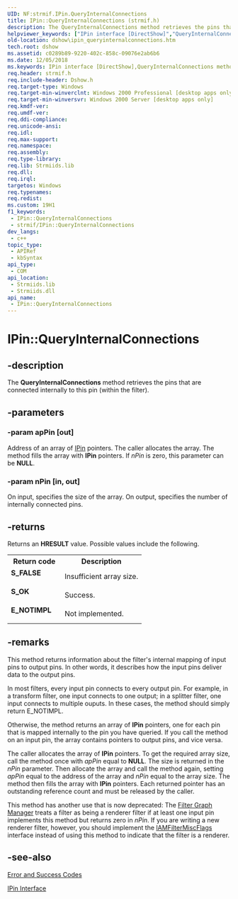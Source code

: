```yaml
---
UID: NF:strmif.IPin.QueryInternalConnections
title: IPin::QueryInternalConnections (strmif.h)
description: The QueryInternalConnections method retrieves the pins that are connected internally to this pin (within the filter).
helpviewer_keywords: ["IPin interface [DirectShow]","QueryInternalConnections method","IPin.QueryInternalConnections","IPin::QueryInternalConnections","IPinQueryInternalConnections","QueryInternalConnections","QueryInternalConnections method [DirectShow]","QueryInternalConnections method [DirectShow]","IPin interface","dshow.ipin_queryinternalconnections","strmif/IPin::QueryInternalConnections"]
old-location: dshow\ipin_queryinternalconnections.htm
tech.root: dshow
ms.assetid: c0289b89-9220-402c-858c-09076e2ab6b6
ms.date: 12/05/2018
ms.keywords: IPin interface [DirectShow],QueryInternalConnections method, IPin.QueryInternalConnections, IPin::QueryInternalConnections, IPinQueryInternalConnections, QueryInternalConnections, QueryInternalConnections method [DirectShow], QueryInternalConnections method [DirectShow],IPin interface, dshow.ipin_queryinternalconnections, strmif/IPin::QueryInternalConnections
req.header: strmif.h
req.include-header: Dshow.h
req.target-type: Windows
req.target-min-winverclnt: Windows 2000 Professional [desktop apps only]
req.target-min-winversvr: Windows 2000 Server [desktop apps only]
req.kmdf-ver: 
req.umdf-ver: 
req.ddi-compliance: 
req.unicode-ansi: 
req.idl: 
req.max-support: 
req.namespace: 
req.assembly: 
req.type-library: 
req.lib: Strmiids.lib
req.dll: 
req.irql: 
targetos: Windows
req.typenames: 
req.redist: 
ms.custom: 19H1
f1_keywords:
 - IPin::QueryInternalConnections
 - strmif/IPin::QueryInternalConnections
dev_langs:
 - c++
topic_type:
 - APIRef
 - kbSyntax
api_type:
 - COM
api_location:
 - Strmiids.lib
 - Strmiids.dll
api_name:
 - IPin::QueryInternalConnections
---
```


# IPin::QueryInternalConnections


## -description

The <b>QueryInternalConnections</b> method retrieves the pins that are connected internally to this pin (within the filter).

## -parameters

### -param apPin [out]

Address of an array of <a href="/windows/desktop/api/strmif/nn-strmif-ipin">IPin</a> pointers. The caller allocates the array. The method fills the array with <b>IPin</b> pointers. If <i>nPin</i> is zero, this parameter can be <b>NULL</b>.

### -param nPin [in, out]

On input, specifies the size of the array. On output, specifies the number of internally connected pins.

## -returns

Returns an <b>HRESULT</b> value. Possible values include the following.

<table>
<tr>
<th>Return code</th>
<th>Description</th>
</tr>
<tr>
<td width="40%">
<dl>
<dt><b>S_FALSE</b></dt>
</dl>
</td>
<td width="60%">
Insufficient array size.

</td>
</tr>
<tr>
<td width="40%">
<dl>
<dt><b>S_OK</b></dt>
</dl>
</td>
<td width="60%">
Success.

</td>
</tr>
<tr>
<td width="40%">
<dl>
<dt><b>E_NOTIMPL</b></dt>
</dl>
</td>
<td width="60%">
Not implemented.

</td>
</tr>
</table>

## -remarks

This method returns information about the filter's internal mapping of input pins to output pins. In other words, it describes how the input pins deliver data to the output pins.

In most filters, every input pin connects to every output pin. For example, in a transform filter, one input connects to one output; in a splitter filter, one input connects to multiple ouputs. In these cases, the method should simply return E_NOTIMPL.

Otherwise, the method returns an array of <b>IPin</b> pointers, one for each pin that is mapped internally to the pin you have queried. If you call the method on an input pin, the array contains pointers to output pins, and vice versa.

The caller allocates the array of <b>IPin</b> pointers. To get the required array size, call the method once with <i>apPin</i> equal to <b>NULL</b>. The size is returned in the <i>nPin</i> parameter. Then allocate the array and call the method again, setting <i>apPin</i> equal to the address of the array and <i>nPin</i> equal to the array size. The method then fills the array with <b>IPin</b> pointers. Each returned pointer has an outstanding reference count and must be released by the caller.

This method has another use that is now deprecated: The <a href="/windows/desktop/DirectShow/filter-graph-manager">Filter Graph Manager</a> treats a filter as being a renderer filter if at least one input pin implements this method but returns zero in <i>nPin</i>. If you are writing a new renderer filter, however, you should implement the <a href="/windows/desktop/api/strmif/nn-strmif-iamfiltermiscflags">IAMFilterMiscFlags</a> interface instead of using this method to indicate that the filter is a renderer.

## -see-also

<a href="/windows/desktop/DirectShow/error-and-success-codes">Error and Success Codes</a>



<a href="/windows/desktop/api/strmif/nn-strmif-ipin">IPin Interface</a>

